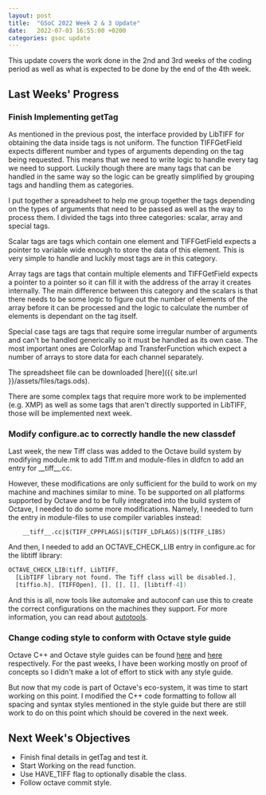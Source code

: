 ```yaml
---
layout: post
title:  "GSoC 2022 Week 2 & 3 Update"
date:   2022-07-03 16:55:00 +0200
categories: gsoc update
---
```

This update covers the work done in the 2nd and 3rd weeks of the coding period as well as what is expected to be done by the end of the 4th week.

## Last Weeks' Progress

### Finish Implementing getTag

As mentioned in the previous post, the interface provided by LibTIFF for obtaining the data inside tags is not uniform. The function TIFFGetField expects different number and types of arguments depending on the tag being requested. This means that we need to write logic to handle every tag we need to support. Luckily though there are many tags that can be handled in the same way so the logic can be greatly simplified by grouping tags and handling them as categories.

I put together a spreadsheet to help me group together the tags depending on the types of arguments that need to be passed as well as the way to process them. I divided the tags into three categories: scalar, array and special tags.

Scalar tags are tags which contain one element and TIFFGetField expects a pointer to variable wide enough to store the data of this element. This is very simple to handle and luckily most tags are in this category.

Array tags are tags that contain multiple elements and TIFFGetField expects a pointer to a pointer so it can fill it with the address of the array it creates internally. The main difference between this category and the scalars is that there needs to be some logic to figure out the number of elements of the array before it can be processed and the logic to calculate the number of elements is dependant on the tag itself.

Special case tags are tags that require some irregular number of arguments and can't be handled generically so it must be handled as its own case. The most important ones are ColorMap and TransferFunction which expect a number of arrays to store data for each channel separately.

The spreadsheet file can be downloaded [here]({{ site.url }}/assets/files/tags.ods).

There are some complex tags that require more work to be implemented (e.g. XMP) as well as some tags that aren't directly supported in LibTIFF, those will be implemented next week.

### Modify configure.ac to correctly handle the new classdef

Last week, the new Tiff class was added to the Octave build system by modifying module.mk to add Tiff.m and module-files in dldfcn to add an entry for \_\_tiff\_\_.cc.

However, these modifications are only sufficient for the build to work on my machine and machines similar to mine. To be supported on all platforms supported by Octave and to be fully integrated into the build system of Octave, I needed to do some more modifications. Namely, I needed to turn the entry in module-files to use compiler variables instead:
```shell
    __tiff__.cc|$(TIFF_CPPFLAGS)|$(TIFF_LDFLAGS)|$(TIFF_LIBS)
```

And then, I needed to add an OCTAVE_CHECK_LIB entry in configure.ac for the libtiff library:
```m4
OCTAVE_CHECK_LIB(tiff, LibTIFF,
  [LibTIFF library not found. The Tiff class will be disabled.],
  [tiffio.h], [TIFFOpen], [], [], [], [libtiff-4])
```

And this is all, now tools like automake and autoconf can use this to create the correct configurations on the machines they support. For more information, you can read about [autotools](https://en.wikipedia.org/wiki/GNU_Autotools).

### Change coding style to conform with Octave style guide

Octave C++ and Octave style guides can be found [here](https://wiki.octave.org/C%2B%2B_style_guide) and [here](https://wiki.octave.org/Octave_style_guide) respectively. For the past weeks, I have been working mostly on proof of concepts so I didn't make a lot of effort to stick with any style guide.

But now that my code is part of Octave's eco-system, it was time to start working on this point. I modified the C++ code formatting to follow all spacing and syntax styles mentioned in the style guide but there are still work to do on this point which should be covered in the next week.

## Next Week's Objectives
- Finish final details in getTag and test it.
- Start Working on the read function.
- Use HAVE_TIFF flag to optionally disable the class.
- Follow octave commit style.